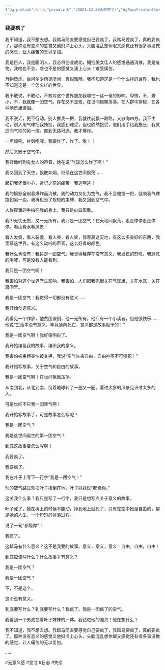 ```yaml
---
{"dg-publish":true,"permalink":"/2021.12.30太规整了/","dgPassFrontmatter":true,"noteIcon":""}
---
```


### 我要疯了
我不知道，我不想去想。我踏马简直要感觉自己要疯了，我踏马要疯了，真的要疯了。那种没有意义的感觉又他妈涌上心头，头脑混乱想休眠又感觉还有很多事没做的感觉，让人痛苦的无以复加。

我是巨人，我是聪明人，我必将创业成功，拥抱美女佳人的感觉通通消散，我是废物，我啥也不会，啥也不是的感觉又涌上心头！难受痛苦。

万物皆虚，世间多少所见所闻，真假难辨。我不知道这是一个什么样的世界，我也不知道这是一个怎么样的世界。

我不敢说，不敢动，不敢对这个世界施加我哪怕一丝一毫的影响。卑微，不，渺小，不，我就像一团空气。存在又不显现，在世间飘飘荡荡，在人群中穿梭，在各种场景里徘徊。

我不说话，更不行动。别人推我一把，我就往前飘一段路，又散向四方。我不主动，别人用气球把我捕捉，我感到难受，但也欣然接受，他们用手给我施压，我就逃向气球的另一段。直到无路可逃，我才爆炸。

一声惊吼，片刻咆哮。我要炸了，炸了。嘭！！

然后又散于空气中。

我好像听到有女人的声音，她在说“气球怎么炸了啊！”

我又回到了天空，飘散如烟。继续在这世间飘荡……

起初我还很小心，紧记之前的痛苦。我逃啊逃！

我的愤怒全跟着爆炸而消散，我的动力又化为空气。我不会被捏一把，就顺着气球跑到另一边，我再也没了规矩的束缚，我又回到空气中。

人群挥舞的手拍在我的身上，我只是向四周散。

我即无忧无虑，又一无所有。我只是一团空气！在天地间飘荡，走走停停走走停停。看山看水看风景！

看人发疯，看人装傻，看人哭，看人笑，我羡慕这天地，有这么多美好的东西，我羡慕这世界，有这么动听的声音，这么好看的颜色。

我什么也没有！我只是一团空气。我觉得我存在没有意义，我发疯的怒吼，我肆意的咆哮，可是没有人能看到。

我只是一团空气啊！

我害怕对这个世界产生影响，我害怕，人们把我抓起关在气球里，关在水底，关在房间里。

我是一团空气！我觉得一切都没有意义……

我开始创造意义。

我看见一个作家，他贫困潦倒，他一无所有，他只有一个小读者，但他很快乐……他说“生活本没有意义，毕竟通向死亡，意义都是故事赋予的！”

我是一团空气啊！我好像明白了。

我开始编纂我的故事，编织我的意义。

我害怕被束缚害怕被关押，我说“空气生来自由，自由神圣不可侵犯！”

我开始写故事，关于空气和自由的故事。

我是一团空气啊！在世间飘飘荡荡。

从南到北，从北到南，绕着地球转了一圈又一圈。看过太多的风景见识过太多的人。

可是世间不只我一团空气啊！

我开始写故事了，可是故事怎么写呢？

我是一团空气？

我是这世间诞生的第一团空气？

到底这故事要怎么写啊！

我要疯了。

我要疯了。

我在叶子上写下一行字“我是一团空气！”

别的空气路过就把叶子撂倒在地，叶子妹妹说“都怪你。”

这关我什么事？我只是写了一行字，我只是想写点关于意义的故事。

叶子死了，她在树上的时候不能动，掉到地上就死了，只有在空中她是自由的，那是她的人生，一个短短的掉落过程。

说了一句“都怪你”！

我疯了。

这踏马有什么意义？这不是我要的故事。意义，意义，意义！自由，自由，自由！

到底应该写什么？什么故事才有意义？

我是一团空气？

我是一团空气？

不，不是这个。

这个没有意义。

到底要写什么？到底要写什么？我疯了。我是一团疯了的空气。

我看到一个男孩在看叶子妹妹的尸体。我钻进他的脑海！他在想什么？


我不知道，我不想去想。我踏马简直要感觉自己要疯了，我踏马要疯了，真的要疯了。那种没有意义的感觉又他妈涌上心头，头脑混乱想休眠又感觉还有很多事没做的感觉，让人痛苦的无以复加。

……

#无意义感 #宣泄 #日志 #失恋